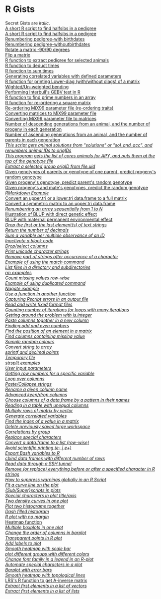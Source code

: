 # R Gists  
Secret Gists are *italic*.  
[A short R script to find halfsibs in a pedigree](https://gist.github.com/nilforooshan/8c3232ac6cc487a73bd5c2c02518ba79 "halfsibs.R")  
[A short R script to find halfsibs in a pedigree](https://gist.github.com/nilforooshan/86e69ddb08fc3a0a757a99a5c0724663 "fullsibs.R")  
[Renumbering pedigree-with birthdates](https://gist.github.com/nilforooshan/a2cb37d6204ec7f936bc27ae73b9dcce "pedrenum_birthdate.md")  
[Renumbering pedigree-withoutbirthdates](https://gist.github.com/nilforooshan/ac23e5db70fa8784dc29990c760c7a67 "pedrenum.md")  
[Rotate a matrix -90/90 degrees](https://gist.github.com/nilforooshan/4f589e369bc251ed782ca2cb67100318 "mrotate.md")  
[Flip a matrix](https://gist.github.com/nilforooshan/f07cb0cb8cee43897b32a2e79167ae2d "mflip.md")  
[R function to extract pedigree for selected animals](https://gist.github.com/nilforooshan/3fe365c4f17a8b25e466dc3003442a59 "ExtractPed.md")  
[R function to deduct times](https://gist.github.com/nilforooshan/ab1c5c26164f4fb072a80e100864e79d "deducttimes.md")  
[R function to sum times](https://gist.github.com/nilforooshan/606380965a241ba1fae268b9622e8bdb "sumtimes.md")  
[Generating correlated variables with defined parameters](https://gist.github.com/nilforooshan/f65999aa3831c1cde4b3f879858b0b82 "correlated_variables.md")  
[R function for printing Lower-diag (with/without diags) of a matrix](https://gist.github.com/nilforooshan/5bcc32de298296b59ecbe9b6acae017f "print_lower_diag.md")  
[Wighted/Un-weighted bending](https://gist.github.com/nilforooshan/fc482719c0d67e4fadcba469ea665352 "mbending.R")  
[Performing Interbull's GEBV test in R](https://gist.github.com/nilforooshan/0b8f32fedb8fb083d0872fc000294625 "gebvtest.R")  
[R function to find prime numbers in an array](https://gist.github.com/nilforooshan/8be3c036ada3f54315572e6dc160048e "primes.md")  
[R function for re-ordering a square matrix](https://gist.github.com/nilforooshan/e63cd36dccd14ea920f4a8c4d2bd3d49 "SQmatrix_reorder.md")  
[Re-ordering MiX99 parameter file (re-ordering traits)](https://gist.github.com/nilforooshan/5d556799100653d212fcd9e3a17c882a "reorder_MiX99_par.R")  
[Converting matrices to MiX99 parameter file](https://gist.github.com/nilforooshan/c3b4798aceb4b14545d4c2d85dfda23e "matrices2MiX99par.R")  
[Converting MiX99 parameter file to matrices](https://gist.github.com/nilforooshan/874ec62d2ccafc26b66a89d0bed1d70c "MiX99par2matrices.R")  
[Number of descending generations from an animal, and the number of progeny in each generation](https://gist.github.com/nilforooshan/03934f046c055cee4874d667ec964356 "peddescending.md")  
[Number of ascending generations from an animal, and the number of parents in each generation](https://gist.github.com/nilforooshan/a41ef2fa586d97b5e6b96b67b1aa5f2c "pedascending.md")  
*[This script gets animal solutions from "solutions" or "sol_and_acc", and renumbers animal IDs to origIDs](https://gist.github.com/nilforooshan/8bfc4563137de1b7ac7dcab03e5639a7 "origID_sol_acc.R")*  
*[This program gets the list of cores animals for APY, and puts them at the top of the genotype file](https://gist.github.com/nilforooshan/6a9c2a0d09f9916ea446815d0b97452a "APYgenotypes.R")*  
*[Extract a selected group origID from file.uid](https://gist.github.com/nilforooshan/1e4d401a6ec28506befe75ac150f7dca "select_uid.R")*  
[Given genotypes of parents or genotype of one parent, predict progeny's random genotype](https://gist.github.com/nilforooshan/6e47eae6d38eff63a2a91c8594c56c0c "predict_progeny_genotype_MAF.md")  
[Given progeny's genotype, predict parent's random genotype](https://gist.github.com/nilforooshan/db4a0a8da8bd26f4ef04b81f1c77dacd "predict_parent_genotype_MAF.md")  
[Given progeny's and mate's genotypes, predict the random genotype](https://gist.github.com/nilforooshan/aa22a07267b8d5fb13b683de5872ae59 "predict_parent_genotype2_MAF.md")  
*[RMarkdown Example](https://gist.github.com/nilforooshan/2bd9bbb632e6f79ca79128e5b981c006 "RMarkdown_Example.md")*  
[Convert an upper.tri or a lower.tri data.frame to a full matrix](https://gist.github.com/nilforooshan/3bb98f4a81bcd27a8bdd046cfc0e7d95 "tri2full.md")  
[Convert a symmetric matrix to an upper.tri data.frame](https://gist.github.com/nilforooshan/6866d1bc57673a59e989632525b9bf4b "mat2df.md")  
*[Renumberring an array sequentially from 1 to N](https://gist.github.com/nilforooshan/4089083242d041e5627ce8d0937923c2 "renum_seq.md")*  
[Illustration of BLUP with direct genetic effect](https://gist.github.com/nilforooshan/fa4dab24d7084c25cf6f6899603bb229 "illustrateBLUP1.md")  
[BLUP with maternal permanent environmental effect](https://gist.github.com/nilforooshan/774fdb7139e215d95e8cd8d6472eb0aa "illustrateBLUP2.md")  
*[Drop the first or the last element(s) of text strings](https://gist.github.com/nilforooshan/30986db0f1bf3aee681e14f2253d4f1f "drop_1st_last_string.md")*  
*[Return the number of decimals](https://gist.github.com/nilforooshan/b1791fc5eebd64dac4677f65de3b1c12 "Ndecimals.md")*  
*[Sum a variable per multiple observance of an ID](https://gist.github.com/nilforooshan/1c615ae33caa7afa0d2fa67503118dbc "sum_per_ID.md")*  
*[Inactivate a block code](https://gist.github.com/nilforooshan/23713748965576689bea959c65d528e9 "inactivsate_Rblock.md")*  
*[Drop/select columns](https://gist.github.com/nilforooshan/3d8fd02191d2bb78f1706a49e94c27a5 "drop_select_cols.md")*  
*[Print unicode character strings](https://gist.github.com/nilforooshan/3e7e7c1e2fe04346fcf31f5a208691be "print_unicode.md")*  
*[Remove part of strings after occurrence of a character](https://gist.github.com/nilforooshan/dc7e755d25c85429de04948d1e52cf70 "remove_after_occurrence_string.md")*  
*[Example of using the match command](https://gist.github.com/nilforooshan/286520316b6c7fc6156bf6a07ccde035 "match_example.md")*  
*[List files in a directory and subdirectories](https://gist.github.com/nilforooshan/d958db299d70e010340faf54d0de47c2 "list_files_pattern.md")*  
*[rm examples](https://gist.github.com/nilforooshan/db313a02d0277e441bbf035cc9d990d3 "rm_examples.md")*  
*[Count missing values row-wise](https://gist.github.com/nilforooshan/a0f8bb679b599b7b0b12a458a253f8a0 "Count_NA_rowwise.md")*  
*[Example of using duplicated command](https://gist.github.com/nilforooshan/39678f8dc6533aeb3e0cc485f87617ce "duplicated_example.md")*  
*[Nagate example](https://gist.github.com/nilforooshan/d02ebae0d5a8bc31cbad506425b3625b "nagate_example.md")*  
*[Use a function in another function](https://gist.github.com/nilforooshan/56760bfa6bc4ba8c6c59af00de501d3e "function_within_function.md")*  
*[Capturing Rscript errors in an output file](https://gist.github.com/nilforooshan/fa48bd4157a8c5bf68368e797908299d "capture_error.md")*  
*[Read and write fixed format files](https://gist.github.com/nilforooshan/d21289c2f048cd6c9689b3908ed36ffd "RW_fwf.md")*  
*[Counting number of iterations for loops with many iterations](https://gist.github.com/nilforooshan/f5a0a7d24b3f4bb8be5c36a9b752d141 "long_loop_counter.md")*  
*[Getting around the problem with is.integer](https://gist.github.com/nilforooshan/e65a4617d477eead8c59cd858bb5b6c3 "is_integer.md")*  
*[Paste columns together in a new column](https://gist.github.com/nilforooshan/531951a35d21127cd5e26358140c9ee1 "paste_cols.md")*  
*[Finding odd and even numbers](https://gist.github.com/nilforooshan/794017fa36596cf4743fad8208e02f09 "odd_even_finder.md")*  
*[Find the position of an element in a matrix](https://gist.github.com/nilforooshan/fc6c0b33415ab4f441d464681921161b "position_in_matrix.md")*  
*[Find columns containing missing value](https://gist.github.com/nilforooshan/d296d4f2d779cdc2523c0ef6d34b0461 "col_with_NA.md")*  
*[Sample random colours](https://gist.github.com/nilforooshan/9427eff8f2cee50c2c7541aa4ba417e3 "sample_color.md")*  
*[Convert string to array](https://gist.github.com/nilforooshan/0bf70cd93c275fdda758c928bc4265c3 "string2array.md")*  
*[sprintf and decimal points](https://gist.github.com/nilforooshan/fb8115f8bc6202402ad431cfaf8f81ea "sprintf_decimal.md")*  
*[Temporary file](https://gist.github.com/nilforooshan/91cea7e4e28c61a3614851b63c34dc49 "temporary_file.md")*  
*[strsplit examples](https://gist.github.com/nilforooshan/bbebb9241324c8b88a52cbdf2d0d931e "strsplit_example.md")*  
*[User input parameters](https://gist.github.com/nilforooshan/0967d09e4b56a88dd0c4237720edb900 "user_input.md")*  
*[Getting row numbers for a specific variable](https://gist.github.com/nilforooshan/291e6860ba8ae0dee78db2e761168ab6 "rownum4obs.md")*  
*[Loop over columns](https://gist.github.com/nilforooshan/a3d9d859252d007b66665f1432e5d1e5 "loop_over_columns.md")*  
*[Paste/Collapse strings](https://gist.github.com/nilforooshan/7308e360a4a9c93d61e10dcc3bff7369 "paste_collapse_strings.md")*  
*[Rename a given column name](https://gist.github.com/nilforooshan/8823806856aef46fce4d37e737ae521e "rename_given_colname.md")*  
*[Advanced keep/drop columns](https://gist.github.com/nilforooshan/e0049533a90956e37d6c2a84a0b6c119 "advanced_keep_drop_cols.md")*  
*[Choose columns of a data.frame by a pattern in their names](https://gist.github.com/nilforooshan/2844346853ad2025c6333302d64f9c16 "choose_col_pattern.md")*  
*[Reading in a table with unequal columns](https://gist.github.com/nilforooshan/05fd8a49978f13d72ebe79c3005d7563 "read_table_unequal_cols.md")*  
*[Multiply rows of matrix by vector](https://gist.github.com/nilforooshan/96e56b90cd8bd473be31d6e295fbe895 "multiply_matrixrows_by_vector.md")*  
*[Generate correlated variables](https://gist.github.com/nilforooshan/41fa2b5a35bf591cc2b9ab0a3ab391ac "correlated_variables2.md")*  
*[Find the index of a value in a matrix](https://gist.github.com/nilforooshan/694538bcf0d824ab0cc07c4cdcf37cf8 "find_index_in_matrix.md")*  
*[Delete previously saved large workspace](https://gist.github.com/nilforooshan/d863d8409ab9b9ea3fb97af50725042c "rm_prev_large_workspace.md")*  
*[Correlations by group](https://gist.github.com/nilforooshan/3f2715442db6b3ead133d3686a076851 "cor_by_group.md")*  
*[Replace special characters](https://gist.github.com/nilforooshan/b6df879c1ef2a774f82104f881a52413 "replace_special_characters.md")*  
*[Convert a data.frame to a list (row-wise)](https://gist.github.com/nilforooshan/076dd8e4b82bbd0389792764706011e2 "dataframe2list.md")*  
*[Avoid scientific printing (e- | e+)](https://gist.github.com/nilforooshan/d278fce75b56b1b078a3b4ec25c2ba9d "avoid_sci_print.md")*  
*[Export Bash variables to R](https://gist.github.com/nilforooshan/6c5f9940722e7c20cab246777d526b05 "exp_Bashvar2R.md")*  
*[cbind data frames with different number of rows](https://gist.github.com/nilforooshan/4c3ab35f72eb4d976dc8ad4c3ff9c7f5 "cbind_diff_nrow.md")*  
*[Read data through a SSH tunnel](https://gist.github.com/nilforooshan/5f82a6e8ada744b1e11dbbca871371cc "read_via_ssh.md")*  
*[Remove (or replace) everything before or after a specified character in R strings](https://gist.github.com/nilforooshan/88b79c3ba19da561a7479a9a6f011d27 "rm_replace_before_after_character.md")*  
*[How to suppress warnings globally in an R Script](https://gist.github.com/nilforooshan/3ad09838d507aa094fbb516a8287edc7 " suppress_warnings.md")*  
*[Fit a curve line on the plot](https://gist.github.com/nilforooshan/bd81dc0d02d177abb09dbbaa2e5f5a0d "plot_fit_curve.md")*  
*[{Sub/Super}scripts in plots](https://gist.github.com/nilforooshan/47ed5c82816875c29731edb8a67eebe6 "sub_super_script_plot.md")*  
*[Special characters in plot title/axis](https://gist.github.com/nilforooshan/bdc2c0f15600514c7eb6f182f79beeb4 "special_characters_plot.md")*  
*[Two density curves in one plot](https://gist.github.com/nilforooshan/d93565b9acac37cd7e77e079b0660374 "2density_curves_1plot.md")*  
*[Plot two histograms together](https://gist.github.com/nilforooshan/4a69a138c792af6a10f2d1e19cadeee2 "plot_2hists.md")*  
*[Dash filled histogram](https://gist.github.com/nilforooshan/e574ea4cbf5cf2a38c5e45974b3b4967 "dash_filled_hist.md")*  
*[R plot with no margin](https://gist.github.com/nilforooshan/dd175d286543e7d09328b6834a7c5254 "plot_no_margin.md")*  
[Heatmap function](https://gist.github.com/nilforooshan/ba46fd2219f576fdadde4fe1e1d56f24 "heatmapR.md")  
*[Multiple boxplots in one plot](https://gist.github.com/nilforooshan/d2711fd4135c905650dfcf940409d39b "boxplots_1plot.md")*  
*[Change the order of columns in barplot](https://gist.github.com/nilforooshan/dcc012b7ddaa73cf3cbac5cd0da8c598 "change_col_order_barplot.md")*  
*[Transparent points in R plot](https://gist.github.com/nilforooshan/7c1405b672bca9618d40ce4e156c7daa "transparent_points_plot.md")*  
*[Add labels to plot](https://gist.github.com/nilforooshan/cfcdaea852b138cc9bba27d941222c22 "add_labels_plot.md")*  
*[Smooth heatmap with scale bar](https://gist.github.com/nilforooshan/573b87e1ea3b0c8cb2e21d359accf195 "smooth_heatmap_scalebar.md")*  
*[plot different groups with different colors](https://gist.github.com/nilforooshan/b457ce49246b34377b6611a8acdf13a8 "plot_groupwise_color.md")*  
*[Change font family in a legend in an R-plot](https://gist.github.com/nilforooshan/8a376d339b7a31b76b87a0bac4e04693 "font_family_legend_plot.md")*  
*[Automate special characters in a plot](https://gist.github.com/nilforooshan/0fe4d2b3ca6a18ab1cf8840695c4d329 "automate_special_characters_plot.md")*  
*[Barplot with error bars](https://gist.github.com/nilforooshan/1cbb09f7b729de2da269904ce812b9cb "barplot_error_bars.md")*  
*[Smooth heatmap with topological lines](https://gist.github.com/nilforooshan/32f1495000b2f76e6a3f33ffde0f9699 "smooth_heatmap_topo_lines.md")*  
[LRS's R function to get A-inverse matrix](https://gist.github.com/nilforooshan/6c5d4bf8c2c60284134aadfcab907c46 "AinvLRS.R")  
*[Extract first elements in a list of vectors](https://gist.github.com/nilforooshan/28334084227283053e47560e2859ad8e "1st_list_of_vectors.md")*  
*[Extract first elements in a list of lists](https://gist.github.com/nilforooshan/73c147479f4d900c9c24d0c5e53cce3f "1st_list_of_lists.md")*  
